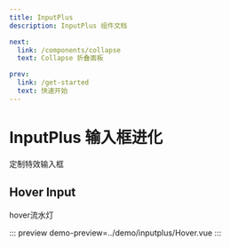 ```yaml
---
title: InputPlus
description: InputPlus 组件文档

next:
  link: /components/collapse
  text: Collapse 折叠面板

prev:
  link: /get-started
  text: 快速开始
---
```


# InputPlus 输入框进化

定制特效输入框

## Hover Input

hover流水灯

::: preview
demo-preview=../demo/inputplus/Hover.vue
:::
